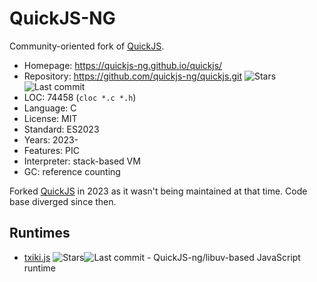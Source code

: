 # QuickJS-NG

Community-oriented fork of [QuickJS](quickjs.md).

* Homepage:    https://quickjs-ng.github.io/quickjs/
* Repository:  https://github.com/quickjs-ng/quickjs.git <span class="shields"><img src="https://img.shields.io/github/stars/quickjs-ng/quickjs?label=&style=flat-square" alt="Stars" title="Stars"><img src="https://img.shields.io/github/last-commit/quickjs-ng/quickjs?label=&style=flat-square" alt="Last commit" title="Last commit"></span>
* LOC:         74458 (`cloc *.c *.h`)
* Language:    C
* License:     MIT
* Standard:    ES2023
* Years:       2023-
* Features:    PIC
* Interpreter: stack-based VM
* GC:          reference counting

Forked [QuickJS](quickjs.md) in 2023 as it wasn't being maintained at that time. Code base diverged since then.

## Runtimes

* [txiki.js](https://github.com/saghul/txiki.js) <span class="shields"><img src="https://img.shields.io/github/stars/saghul/txiki.js?label=&style=flat-square" alt="Stars" title="Stars"><img src="https://img.shields.io/github/last-commit/saghul/txiki.js?label=&style=flat-square" alt="Last commit" title="Last commit"></span> - QuickJS-ng/libuv-based JavaScript runtime
